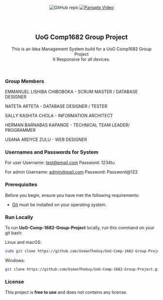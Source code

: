 <div align="center">
  
  ![GitHub repo](https://github.com/UsmanTheGuy/UoG-Comp-1682-Group-Project)
  [![Panopto Video](#)](#)

  <br />
  <br />

  <h2 align="center">UoG Comp1682 Group Project </h2>

  

 This is an Idea Management System build for a UoG Comp1682 Group Project <br /> It Responsive for all devices.

</div>

<br />

### Group Members
EMMANUEL LISHIBA CHIBOBOKA - SCRUM MASTER / DATABASE DESIGNER

NATETA ARTETA - DATABASE DESIGNER / TESTER

SALLY KASHITA CHOLA - INFORMATION ARCHITECT

HERMAN BARNABAS KAPANGE - TECHNICAL TEAM LEADER/ PROGRAMMER

USANA ARDYCE ZULU - WEB DESIGNER


### Usernames and Passwords for System
For user 
Username: test@email.com
Password: 1234tu

For admin 
Username: admin@mail.com
Password: Password@123

### Prerequisites

Before you begin, ensure you have met the following requirements:

* [Git](https://git-scm.com/downloads "Download Git") must be installed on your operating system.

### Run Locally

To run **UoG-Comp-1682-Group-Project** locally, run this command on your git bash:

Linux and macOS:

```bash
sudo git clone https://github.com/UsmanTheGuy/UoG-Comp-1682-Group-Project.git
```

Windows:

```bash
git clone https://github.com/UsmanTheGuy/UoG-Comp-1682-Group-Project.git
```

### License
This project is **free to use** and does not contains any license.
